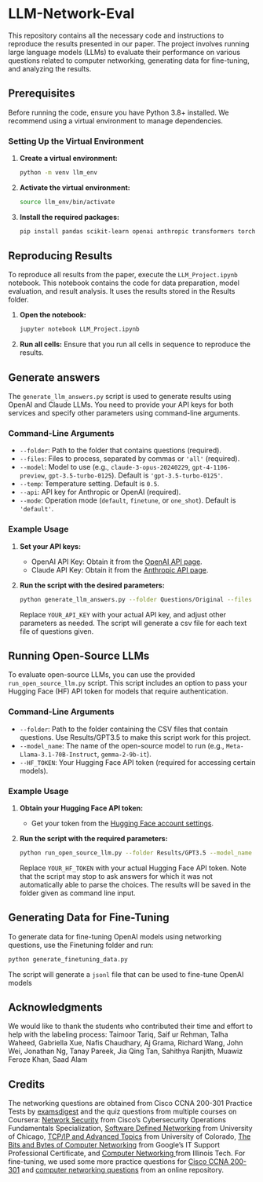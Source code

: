 # LLM-Network-Eval

This repository contains all the necessary code and instructions to reproduce the results presented in our paper. The project involves running large language models (LLMs) to evaluate their performance on various questions related to computer networking, generating data for fine-tuning, and analyzing the results.

## Prerequisites

Before running the code, ensure you have Python 3.8+ installed. We recommend using a virtual environment to manage dependencies.

### Setting Up the Virtual Environment

1. **Create a virtual environment:**
   ```bash
   python -m venv llm_env
   ```

2. **Activate the virtual environment:**
   ```bash
   source llm_env/bin/activate
   ```

3. **Install the required packages:**
   ```bash
   pip install pandas scikit-learn openai anthropic transformers torch accelerate beautifulsoup4 matplotlib tabulate
   ```

## Reproducing Results

To reproduce all results from the paper, execute the `LLM_Project.ipynb` notebook. This notebook contains the code for data preparation, model evaluation, and result analysis. It uses the results stored in the Results folder.

1. **Open the notebook:**
   ```bash
   jupyter notebook LLM_Project.ipynb
   ```

2. **Run all cells:**
   Ensure that you run all cells in sequence to reproduce the results.

## Generate answers

The `generate_llm_answers.py` script is used to generate results using OpenAI and Claude LLMs. You need to provide your API keys for both services and specify other parameters using command-line arguments.

### Command-Line Arguments

- `--folder`: Path to the folder that contains questions (required).
- `--files`: Files to process, separated by commas or `'all'` (required).
- `--model`: Model to use (e.g., `claude-3-opus-20240229`, `gpt-4-1106-preview`, `gpt-3.5-turbo-0125`). Default is `'gpt-3.5-turbo-0125'`.
- `--temp`: Temperature setting. Default is `0.5`.
- `--api`: API key for Anthropic or OpenAI (required).
- `--mode`: Operation mode (`default`, `finetune`, or `one_shot`). Default is `'default'`.

### Example Usage

1. **Set your API keys:**

   - OpenAI API Key: Obtain it from the [OpenAI API page](https://platform.openai.com/account/api-keys).
   - Claude API Key: Obtain it from the [Anthropic API page](https://console.anthropic.com/).

2. **Run the script with the desired parameters:**
   ```bash
   python generate_llm_answers.py --folder Questions/Original --files all --model gpt-4-1106-preview --temp 0.5 --api YOUR_API_KEY
   ```

   Replace `YOUR_API_KEY` with your actual API key, and adjust other parameters as needed. The script will generate a csv file for each text file of questions given.

## Running Open-Source LLMs

To evaluate open-source LLMs, you can use the provided `run_open_source_llm.py` script. This script includes an option to pass your Hugging Face (HF) API token for models that require authentication.

### Command-Line Arguments
- `--folder`: Path to the folder containing the CSV files that contain questions. Use Results/GPT3.5 to make this script work for this project.
- `--model_name`: The name of the open-source model to run (e.g., `Meta-Llama-3.1-70B-Instruct`, `gemma-2-9b-it`).
- `--HF_TOKEN`: Your Hugging Face API token (required for accessing certain models).

### Example Usage

1. **Obtain your Hugging Face API token:**

   - Get your token from the [Hugging Face account settings](https://huggingface.co/settings/tokens).

2. **Run the script with the required parameters:**
   ```bash
   python run_open_source_llm.py --folder Results/GPT3.5 --model_name Meta-Llama-3.1-70B-Instruct --HF_TOKEN YOUR_HF_TOKEN
   ```

   Replace `YOUR_HF_TOKEN` with your actual Hugging Face API token. Note that the script may stop to ask answers for which it was not automatically able to parse the choices. The results will be saved in the folder given as command line input.

## Generating Data for Fine-Tuning

To generate data for fine-tuning OpenAI models using networking questions, use the Finetuning folder and run:

   ```bash
   python generate_finetuning_data.py
   ```
The script will generate a `jsonl` file that can be used to fine-tune OpenAI models

## Acknowledgments

We would like to thank the students who contributed their time and effort to help with the labeling process: Taimoor Tariq, Saif ur Rehman, Talha Waheed, Gabriella Xue, Nafis Chaudhary, Aj Grama, Richard Wang, John Wei, Jonathan Ng, Tanay Pareek, Jia Qing Tan, Sahithya Ranjith, Muawiz Feroze Khan, Saad Alam

## Credits
The networking questions are obtained from Cisco CCNA 200-301 Practice Tests by [examsdigest](https://examsdigest.com/courses/cisco-ccna-200-301/) and the quiz questions from multiple courses on Coursera: [Network Security](https://www.coursera.org/learn/network-security) from Cisco’s Cybersecurity Operations Fundamentals Specialization, [Software Defined Networking](https://www.coursera.org/learn/sdn/) from University of Chicago, [TCP/IP and Advanced Topics](https://coursera.org/learn/tcp-ip-advanced) from University of Colorado, [The Bits and Bytes of Computer Networking](https://www.coursera.org/learn/computer-networking) from Google’s IT Support Professional Certificate, and [Computer Networking ](https://www.coursera.org/learn/illinois-tech-computer-networking) from Illinois Tech. For fine-tuning, we used some more practice questions for [Cisco CCNA 200-301](https://www.examtopics.com/exams/cisco/200-301/view/1/) and [computer networking questions](https://www.sanfoundry.com/computer-networks-mcqs-basics/) from an online repository.
